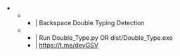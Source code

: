 - - - | Backspace Double Typing Detection
  - - | Run Double_Type.py OR dist/Double_Type.exe
    - | https://t.me/devGSV
